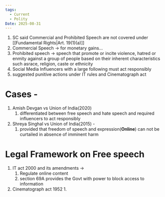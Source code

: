 ```yaml
---
tags:
  - Current
  - Polity
Date: 2025-08-31
---
```

1. SC said Commercial and Prohibited Speech are not covered under [[Fundamental Rights|Art. 19(1)(a)]]
2. Commercial Speech -> for monetary gains...
3. Prohibited speech -> speech that promote or incite violence, hatred or enmity against a group of people based on their inherent characteristics such asrace, religion, caste or ethnicity
4. Social Media Influencers with a large following must act responsibly
5. suggested punitive actions under IT rules and Cinematograph act


# Cases - 
1. Amish Devgan vs Union of India(2020)
	1. differentiated between free speech and hate speech and required influencers to act responsibly
2. Shreya Singhal vs Union of India(2015) -
	1. provided that freedom of speech and expression(**Online**) can not be curtailed in absence of imminent harm

# Legal Framework on Free speech
1. IT act 2000 and its amendments ->
	1. Regulate online content
	2. section 69A provides the Govt with power to block access to information
2. Cinematograph act 1952 
	1. 